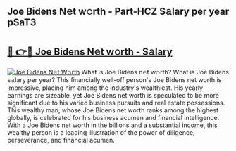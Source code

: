 ## Joe Bidens N𝚎t w𝚘rth - Part-HCZ S𝚊lary per year pSaT3

# <h2><a href="http://gc2lej.nevu.top/?p=Joe+Bidens">🔗 👉🔴 Joe Bidens N𝚎t w𝚘rth - S𝚊lary</a></h2>

[![Joe Bidens N𝚎t W𝚘rth](https://i.imgur.com/Oavwk0R.jpeg)](http://gc2lej.nevu.top/?p=Joe+Bidens)
What is Joe Bidens n𝚎t w𝚘rth? What is Joe Bidens s𝚊lary per year?
This financially well-off person's Joe Bidens net worth is impressive, placing him among the industry's wealthiest. His yearly earnings are sizeable, yet Joe Bidens net worth is speculated to be more significant due to his varied business pursuits and real estate possessions. This wealthy man, whose Joe Bidens net worth ranks among the highest globally, is celebrated for his business acumen and financial intelligence. With a Joe Bidens net worth in the billions and a substantial income, this wealthy person is a leading illustration of the power of diligence, perseverance, and financial acumen.
